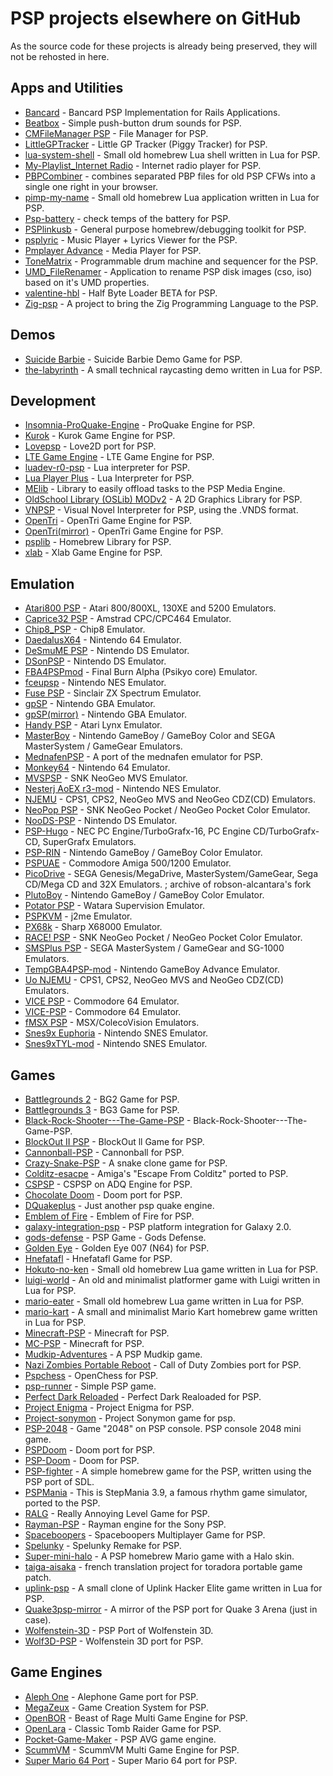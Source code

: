 # PSP projects elsewhere on GitHub

As the source code for these projects is already being preserved, they will not be rehosted in here.

## Apps and Utilities

- [Bancard](https://github.com/betterplace/bancard) - Bancard PSP Implementation for Rails Applications.
- [Beatbox](https://github.com/Babkock/Beatbox) - Simple push-button drum sounds for PSP.
- [CMFileManager PSP](https://github.com/joel16/CMFileManager-PSP) - File Manager for PSP.
- [LittleGPTracker](https://github.com/NinjasCL-archive/LittleGPTracker) - Little GP Tracker (Piggy Tracker) for PSP.
- [lua-system-shell](https://github.com/Yonaba/lua-system-shell) - Small old homebrew Lua shell written in Lua for PSP.
- [My-Playlist_Internet Radio](https://github.com/Vasniktel/My-Playlist) - Internet radio player for PSP.
- [PBPCombiner](https://github.com/remixer-dec/PBPCombiner) - combines separated PBP files for old PSP CFWs into a single one right in your browser.
- [pimp-my-name](https://github.com/Yonaba/pimp-my-name) - Small old homebrew Lua application written in Lua for PSP.
- [Psp-battery](https://github.com/boozerboozeman/psp-battery) - check temps of the battery for PSP.
- [PSPlinkusb](https://github.com/pspdev/psplinkusb) - General purpose homebrew/debugging toolkit for PSP.
- [psplyric](https://github.com/acourreges/psplyrics) - Music Player + Lyrics Viewer for the PSP.
- [Pmplayer Advance](https://github.com/ErikPshat/pmplayer-advance) - Media Player for PSP.
- [ToneMatrix](https://github.com/Babkock/ToneMatrix) - Programmable drum machine and sequencer for the PSP.
- [UMD_FileRenamer](https://github.com/BrosMakingSoftware/UMD_FileRenamer) - Application to rename PSP disk images (cso, iso) based on it's UMD properties.
- [valentine-hbl](https://github.com/173210/valentine-hbl) - Half Byte Loader BETA for PSP.
- [Zig-psp](https://github.com/zPSP-Dev/Zig-PSP) - A project to bring the Zig Programming Language to the PSP.

## Demos

- [Suicide Barbie](https://github.com/theblacklotus/suicide-barbie) - Suicide Barbie Demo Game for PSP.
- [the-labyrinth](https://github.com/Yonaba/the-labyrinth) - A small technical raycasting demo written in Lua for PSP.

## Development

- [Insomnia-ProQuake-Engine](https://github.com/darkduke606/Insomnia-ProQuake-Engine) - ProQuake Engine for PSP.
- [Kurok](https://github.com/TheMrIron2/kurok) - Kurok Game Engine for PSP.
- [Lovepsp](https://github.com/slemonide/lovepsp) - Love2D port for PSP.
- [LTE Game Engine](https://github.com/luca1897/Lte-Game-Engine) - LTE Game Engine for PSP.
- [luadev-r0-psp](https://github.com/jcnmsg/LuaDEV-R0-psp) - Lua interpreter for PSP.
- [Lua Player Plus](https://github.com/Rinnegatamante/lua-player-plus) - Lua Interpreter for PSP.
- [MElib](https://github.com/IridescentRose/MElib) - Library to easily offload tasks to the PSP Media Engine.
- [OldSchool Library (OSLib) MODv2](https://github.com/dogo/oslibmodv2) - A 2D Graphics Library for PSP.
- [VNPSP](https://github.com/liclac/VNPSP) - Visual Novel Interpreter for PSP, using the .VNDS format. 
- [OpenTri](https://github.com/albe/openTri) - OpenTri Game Engine for PSP.
- [OpenTri(mirror)](https://github.com/SamRH/openTRI) - OpenTri Game Engine for PSP.
- [psplib](https://github.com/0xe1f/psplib) - Homebrew Library for PSP.
- [xlab](https://github.com/xfacter/xlab) - Xlab Game Engine for PSP.

## Emulation

- [Atari800 PSP](https://github.com/8bitpsp/atari800) - Atari 800/800XL, 130XE and 5200 Emulators.
- [Caprice32 PSP](https://github.com/8bitpsp/caprice32) - Amstrad CPC/CPC464 Emulator.
- [Chip8_PSP](https://github.com/stacksta/chip8_psp) - Chip8 Emulator.
- [DaedalusX64](https://github.com/DaedalusX64/daedalus) - Nintendo 64 Emulator.
- [DeSmuME PSP](https://github.com/themriron2/desmume-psp) - Nintendo DS Emulator.
- [DSonPSP](https://github.com/bielgiroto/DSonPSP) - Nintendo DS Emulator.
- [FBA4PSPmod](https://github.com/rereprep/FBA4PSPmod) - Final Burn Alpha (Psikyo core) Emulator.
- [fceupsp](https://github.com/phoe-nix/fceupsp) - Nintendo NES Emulator.
- [Fuse PSP](https://github.com/8bitpsp/fuse) - Sinclair ZX Spectrum Emulator.
- [gpSP](https://github.com/BASLQC/gPSP) - Nintendo GBA Emulator.
- [gpSP(mirror)](https://github.com/cedricwaltercson/gpsp) - Nintendo GBA Emulator.
- [Handy PSP](https://github.com/8bitpsp/handy) - Atari Lynx Emulator.
- [MasterBoy](https://github.com/wodim/MasterBoy) - Nintendo GameBoy / GameBoy Color and SEGA MasterSystem / GameGear Emulators.
- [MednafenPSP](https://github.com/RobertSzkutak/mednafenPSP) - A port of the mednafen emulator for PSP.
- [Monkey64](https://github.com/TheMrIron2/Monkey64) - Nintendo 64 Emulator.
- [MVSPSP](https://github.com/swarzesherz/mvspsp) - SNK NeoGeo MVS Emulator.
- [Nesterj AoEX r3-mod](https://github.com/rinrin-/NesterJ_AoEX_R3) - Nintendo NES Emulator.
- [NJEMU](https://github.com/phoe-nix/NJEMU) - CPS1, CPS2, NeoGeo MVS and NeoGeo CDZ(CD) Emulators.
- [NeoPop PSP](https://github.com/8bitpsp/neopop) - SNK NeoGeo Pocket / NeoGeo Pocket Color Emulator.
- [NooDS-PSP](https://github.com/Xiro28/NooDS-PSP) - Nintendo DS Emulator.
- [PSP-Hugo](https://github.com/TheMrIron2/PSP-Hugo) - NEC PC Engine/TurboGrafx-16, PC Engine CD/TurboGrafx-CD, SuperGrafx Emulators.
- [PSP-RIN](https://github.com/mbarczak/psp_rin) - Nintendo GameBoy / GameBoy Color Emulator.
- [PSPUAE](https://github.com/HoraceAndTheSpider/PSPUAE) - Commodore Amiga 500/1200 Emulator.
- [PicoDrive](https://github.com/pumpkinlink/picodrive) - SEGA Genesis/MegaDrive, MasterSystem/GameGear, Sega CD/Mega CD and 32X Emulators. ; archive of robson-alcantara's fork
- [PlutoBoy](https://github.com/RossMeikleham/PlutoBoy) - Nintendo GameBoy / GameBoy Color Emulator.
- [Potator PSP](https://github.com/infval/potator-psp-akop) - Watara Supervision Emulator.
- [PSPKVM](https://github.com/vadosnaprimer/pspkvm) - j2me Emulator.
- [PX68k](https://github.com/hissorii/px68k) - Sharp X68000 Emulator.
- [RACE! PSP](https://github.com/8bitpsp/race) - SNK NeoGeo Pocket / NeoGeo Pocket Color Emulator.
- [SMSPlus PSP](https://github.com/8bitpsp/smsplus) - SEGA MasterSystem / GameGear and SG-1000 Emulators.
- [TempGBA4PSP-mod](https://github.com/phoe-nix/TempGBA4PSP-mod) - Nintendo GameBoy Advance Emulator.
- [Uo NJEMU](https://github.com/173210/mvspsp/releases/tag/r5) - CPS1, CPS2, NeoGeo MVS and NeoGeo CDZ(CD) Emulators.
- [VICE PSP](https://github.com/8bitpsp/vice) - Commodore 64 Emulator.
- [VICE-PSP](https://github.com/rsn8887/pspvice) - Commodore 64 Emulator.
- [fMSX PSP](https://github.com/8bitpsp/fms) - MSX/ColecoVision Emulators.
- [Snes9x Euphoria](https://github.com/BASLQC/snes9x-euphoria) - Nintendo SNES Emulator.
- [Snes9xTYL-mod](https://github.com/esmjanus/snes9xTYL) - Nintendo SNES Emulator.

## Games

- [Battlegrounds 2](https://github.com/xfacter/battlegrounds2) - BG2 Game for PSP.
- [Battlegrounds 3](https://github.com/xfacter/battlegrounds3) - BG3 Game for PSP.
- [Black-Rock-Shooter---The-Game-PSP](https://github.com/jameshentai/Black-Rock-Shooter---The-Game-PSP-) - Black-Rock-Shooter---The-Game-PSP.
- [BlockOut II PSP](https://github.com/bomblik/BlockOut_II_PSP) - BlockOut ll Game for PSP.
- [Cannonball-PSP](https://github.com/TheMrIron2/cannonball-PSP) - Cannonball for PSP.
- [Crazy-Snake-PSP](https://github.com/georgesofianosgr/Crazy-Snake-PSP) - A snake clone game for PSP.
- [Colditz-esacpe](https://github.com/aperture-software/colditz-escape) - Amiga's "Escape From Colditz" ported to PSP.
- [CSPSP](https://github.com/st1x51/CSPSP_ADQ) - CSPSP on ADQ Engine for PSP.
- [Chocolate Doom](https://github.com/mwpenny/chocolate-doom-psp) - Doom port for PSP.
- [DQuakeplus](https://github.com/st1x51/DQuakePlus) - Just another psp quake engine.
- [Emblem of Fire](https://github.com/TheMrIron2/Emblem-of-Fire) - Emblem of Fire for PSP.
- [galaxy-integration-psp](https://github.com/TBemme/galaxy-integration-psp) - PSP platform integration for Galaxy 2.0.
- [gods-defense](https://github.com/dogo/gods-defense) - PSP Game - Gods Defense.
- [Golden Eye](https://github.com/TheMrIron2/goldeneye-psp) - Golden Eye 007 (N64) for PSP.
- [Hnefatafl](https://github.com/TheMrIron2/hnefatafl-psp) - Hnefatafl Game for PSP.
- [Hokuto-no-ken](https://github.com/Yonaba/hokuto-no-ken) - Small old homebrew Lua game written in Lua for PSP.
- [luigi-world](https://github.com/Yonaba/luigi-world) - An old and minimalist platformer game with Luigi written in Lua for PSP.
- [mario-eater](https://github.com/Yonaba/mario-eater) - Small old homebrew Lua game written in Lua for PSP.
- [mario-kart](https://github.com/Yonaba/mario-kart) - A small and minimalist Mario Kart homebrew game written in Lua for PSP.
- [Minecraft-PSP](https://github.com/Woolio/Minecraft-PSP) - Minecraft for PSP.
- [MC-PSP](https://github.com/IridescentRose/MC-PSP) - Minecraft for PSP.
- [Mudkip-Adventures](https://github.com/albe/mudkip-adventures) - A PSP Mudkip game.
- [Nazi Zombies Portable Reboot](https://github.com/thyjukki/nzp-reboot/) - Call of Duty Zombies port for PSP.
- [Pspchess](https://github.com/cwbowron/pspchess) - OpenChess for PSP.
- [psp-runner](https://github.com/dogo/psp-runner) - Simple PSP game.
- [Perfect Dark Reloaded](https://github.com/TheMrIron2/Perfect-Dark-Reloaded) - Perfect Dark Realoaded for PSP.
- [Project Enigma](https://github.com/TheMrIron2/project-enigma) - Project Enigma for PSP.
- [Project-sonymon](https://github.com/fjm-homebrew/project-sonymon) - Project Sonymon game for psp.
- [PSP-2048](https://github.com/bd4sur/PSP-2048) - Game "2048" on PSP console. PSP console 2048 mini game.
- [PSPDoom](https://github.com/z2442/PSPDoom) - Doom port for PSP.
- [PSP-Doom](https://github.com/derek57/psp-doom) - Doom for PSP.
- [PSP-fighter](https://github.com/omegavesko/PSP-Fighter) - A simple homebrew game for the PSP, written using the PSP port of SDL.
- [PSPMania](https://github.com/mafu9/PSPMania) - This is StepMania 3.9, a famous rhythm game simulator, ported to the PSP.
- [RALG](https://github.com/florinilie139/RALG) - Really Annoying Level Game for PSP.
- [Rayman-PSP](https://github.com/fjm-homebrew/rayman-psp) - Rayman engine for the Sony PSP.
- [Spaceboopers](https://github.com/nikp123/spaceboopers) - Spaceboopers Multiplayer Game for PSP.
- [Spelunky](https://github.com/dbeef/spelunky-psp) - Spelunky Remake for PSP.
- [Super-mini-halo](https://github.com/JpDeathBlade/Super-Mini-Halo) - A PSP homebrew Mario game with a Halo skin.
- [taiga-aisaka](https://github.com/123321mario/taiga-aisaka) - french translation project for toradora portable game patch.
- [uplink-psp](https://github.com/Yonaba/uplink-psp) - A small clone of Uplink Hacker Elite game written in Lua for PSP.
- [Quake3psp-mirror](https://github.com/Fighter19/Quake3PSP-mirror) - A mirror of the PSP port for Quake 3 Arena (just in case).
- [Wolfenstein-3D](https://github.com/DanS2D/Wolfenstein3D-PSP) - PSP Port of Wolfenstein 3D.
- [Wolf3D-PSP](https://github.com/BenMcLean/Wolf3D-PSP) - Wolfenstein 3D port for PSP.

## Game Engines

- [Aleph One](https://github.com/Aleph-One-Marathon/alephone-psp) - Alephone Game port for PSP.
- [MegaZeux](https://github.com/AliceLR/megazeux/) - Game Creation System for PSP.
- [OpenBOR](https://github.com/DCurrent/openbor) - Beast of Rage Multi Game Engine for PSP.
- [OpenLara](https://github.com/XProger/OpenLara/releases/tag/20180524) - Classic Tomb Raider Game for PSP.
- [Pocket-Game-Maker](https://github.com/History-exe/Pocket-Game-Maker-v0.83)  - PSP AVG game engine.
- [ScummVM](https://github.com/rsn8887/scummvm/releases/tag/2.1.0git-rsn8887.30) - ScummVM Multi Game Engine for PSP.
- [Super Mario 64 Port](https://github.com/z2442/sm64-port) - Super Mario 64 port for PSP.
